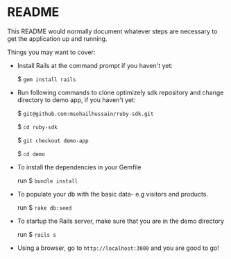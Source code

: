 # README

This README would normally document whatever steps are necessary to get the
application up and running.

Things you may want to cover:

* Install Rails at the command prompt if you haven't yet:

    $ `gem install rails`

* Run following commands to clone optimizely sdk repository and change directory to demo app, if you haven't yet:
  
    $ `git@github.com:msohailhussain/ruby-sdk.git`
    
    $ `cd ruby-sdk`
    
    $ `git checkout demo-app`
    
    $ `cd demo`

* To install the dependencies in your Gemfile 

    run $ `bundle install`

* To populate your db with the basic data- e.g visitors and products.

    run $ `rake db:seed` 

* To startup the Rails server, make sure that you are in the demo directory

    run $ `rails s`

* Using a browser, go to `http://localhost:3000` and you are good to go!
